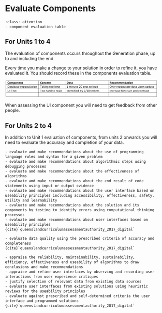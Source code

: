 # Evaluate Components

```{admonition} Tools use:
:class: attention  
- component evaluation table
```

## For Units 1 to 4

The evaluation of components occurs throughout the Generation phase, up to and including the end.

Every time you make a change to your solution in order to refine it, you have evaluated it. You should record these in the components evaluation table.

![components evaluation table](./assets/component_eval.png)

When assessing the UI component you will need to get feedback from other people.

## For Units 2 to 4

In addition to Unit 1 evaluation of components, from units 2 onwards you will need to evaluate the accuracy and completion of your data.

```{admonition} Unit 1 subject matter covered:
- evaluate and make recommendations about the use of programming language rules and syntax for a given problem
- evaluate and make recommendations about algorithmic steps using debugging processes
- evaluate and make recommendations about the effectiveness of algorithms
- evaluate and make recommendations about the end result of code statements using input or output evidence
- evaluate and make recommendations about the user interface based on useability principles including accessibility, effectiveness, safety, utility and learnability
- evaluate and make recommendations about the solution and its components by testing to identify errors using computational thinking processes
- evaluate and make recommendations about user interfaces based on useability principles
{cite}`queenslandcurriculumassessmentauthority_2017_digital`
```

```{admonition} Unit 2 subject matter covered:
- evaluate data quality using the prescribed criteria of accuracy and completeness
{cite}`queenslandcurriculumassessmentauthority_2017_digital`
```

```{admonition} Unit 3 subject matter covered:
- appraise the reliability, maintainability, sustainability, efficiency, effectiveness and useability of algorithms to draw conclusions and make recommendations
- appraise and refine user interfaces by observing and recording user interactions from user experience critiques
- justify selection of relevant data from existing data sources
- evaluate user interfaces from existing solutions using heuristic reviews for the useability principles
- evaluate against prescribed and self-determined criteria the user interface and programmed solutions
{cite}`queenslandcurriculumassessmentauthority_2017_digital`
```
